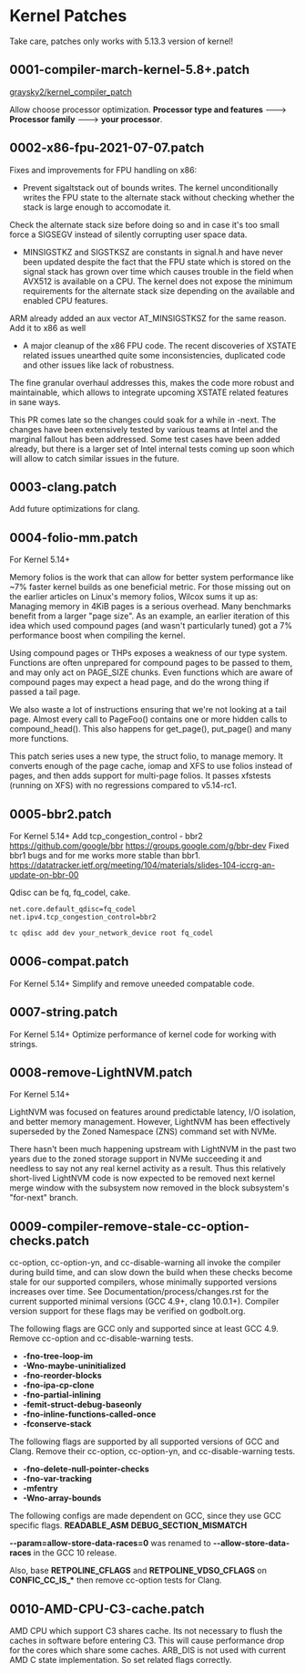 # Kernel Patches

Take care, patches only works with 5.13.3 version of kernel!

## 0001-compiler-march-kernel-5.8+.patch
[graysky2/kernel_compiler_patch](https://github.com/graysky2/kernel_compiler_patch)

Allow choose processor optimization. **Processor type and features**  --->
  **Processor family** ---> **your processor**.

## 0002-x86-fpu-2021-07-07.patch

Fixes and improvements for FPU handling on x86:

- Prevent sigaltstack out of bounds writes. The kernel unconditionally
writes the FPU state to the alternate stack without checking whether
the stack is large enough to accomodate it.

Check the alternate stack size before doing so and in case it's too
small force a SIGSEGV instead of silently corrupting user space data.

- MINSIGSTKZ and SIGSTKSZ are constants in signal.h and have never been
updated despite the fact that the FPU state which is stored on the
signal stack has grown over time which causes trouble in the field
when AVX512 is available on a CPU. The kernel does not expose the
minimum requirements for the alternate stack size depending on the
available and enabled CPU features.

ARM already added an aux vector AT_MINSIGSTKSZ for the same reason.
Add it to x86 as well

- A major cleanup of the x86 FPU code. The recent discoveries of XSTATE
related issues unearthed quite some inconsistencies, duplicated code
and other issues like lack of robustness.

The fine granular overhaul addresses this, makes the code more robust
and maintainable, which allows to integrate upcoming XSTATE related
features in sane ways.

This PR comes late so the changes could soak for a while in -next. The
changes have been extensively tested by various teams at Intel and the
marginal fallout has been addressed. Some test cases have been added
already, but there is a larger set of Intel internal tests coming up soon
which will allow to catch similar issues in the future.

## 0003-clang.patch

Add future optimizations for clang.

## 0004-folio-mm.patch

For Kernel 5.14+

Memory folios is the work that can allow for better system performance like ~7% faster kernel builds as one beneficial metric. For those missing out on the earlier articles on Linux's memory folios, Wilcox sums it up as:
Managing memory in 4KiB pages is a serious overhead. Many benchmarks benefit from a larger "page size". As an example, an earlier iteration of this idea which used compound pages (and wasn't particularly tuned) got a 7% performance boost when compiling the kernel.

Using compound pages or THPs exposes a weakness of our type system. Functions are often unprepared for compound pages to be passed to them, and may only act on PAGE_SIZE chunks. Even functions which are aware of compound pages may expect a head page, and do the wrong thing if passed a tail page.

We also waste a lot of instructions ensuring that we're not looking at a tail page. Almost every call to PageFoo() contains one or more hidden calls to compound_head(). This also happens for get_page(), put_page() and many more functions.

This patch series uses a new type, the struct folio, to manage memory. It converts enough of the page cache, iomap and XFS to use folios instead of pages, and then adds support for multi-page folios. It passes xfstests (running on XFS) with no regressions compared to v5.14-rc1.

## 0005-bbr2.patch

For Kernel 5.14+
Add tcp_congestion_control - bbr2 <https://github.com/google/bbr> <https://groups.google.com/g/bbr-dev>
Fixed bbr1 bugs and for me works more stable than bbr1.
<https://datatracker.ietf.org/meeting/104/materials/slides-104-iccrg-an-update-on-bbr-00>

Qdisc can be fq, fq_codel, cake.

```sysctl
net.core.default_qdisc=fq_codel
net.ipv4.tcp_congestion_control=bbr2
```

```bash
tc qdisc add dev your_network_device root fq_codel
```

## 0006-compat.patch

For Kernel 5.14+
Simplify and remove uneeded compatable code.

## 0007-string.patch

For Kernel 5.14+
Optimize performance of kernel code for working with strings.

## 0008-remove-LightNVM.patch

For Kernel 5.14+

LightNVM was focused on features around predictable latency, I/O isolation, and better memory management. However, LightNVM has been effectively superseded by the Zoned Namespace (ZNS) command set with NVMe.

There hasn't been much happening upstream with LightNVM in the past two years due to the zoned storage support in NVMe succeeding it and needless to say not any real kernel activity as a result. Thus this relatively short-lived LightNVM code is now expected to be removed next kernel merge window with the subsystem now removed in the block subsystem's "for-next" branch.

## 0009-compiler-remove-stale-cc-option-checks.patch

cc-option, cc-option-yn, and cc-disable-warning all invoke the compiler
during build time, and can slow down the build when these checks become
stale for our supported compilers, whose minimally supported versions
increases over time.  See Documentation/process/changes.rst for the
current supported minimal versions (GCC 4.9+, clang 10.0.1+). Compiler
version support for these flags may be verified on godbolt.org.

The following flags are GCC only and supported since at least GCC 4.9.
Remove cc-option and cc-disable-warning tests.

- **-fno-tree-loop-im**
- **-Wno-maybe-uninitialized**
- **-fno-reorder-blocks**
- **-fno-ipa-cp-clone**
- **-fno-partial-inlining**
- **-femit-struct-debug-baseonly**
- **-fno-inline-functions-called-once**
- **-fconserve-stack**

The following flags are supported by all supported versions of GCC and
Clang. Remove their cc-option, cc-option-yn, and cc-disable-warning tests.

- **-fno-delete-null-pointer-checks**
- **-fno-var-tracking**
- **-mfentry**
- **-Wno-array-bounds**

The following configs are made dependent on GCC, since they use GCC
specific flags.
**READABLE_ASM**
**DEBUG_SECTION_MISMATCH**

**--param=allow-store-data-races=0** was renamed to **--allow-store-data-races**
in the GCC 10 release.

Also, base **RETPOLINE_CFLAGS** and **RETPOLINE_VDSO_CFLAGS** on **CONFIC_CC_IS_\***
then remove cc-option tests for Clang.

## 0010-AMD-CPU-C3-cache.patch

AMD CPU which support C3 shares cache. Its not necessary to flush the
caches in software before entering C3. This will cause performance drop
for the cores which share some caches. ARB_DIS is not used with current
AMD C state implementation. So set related flags correctly.
